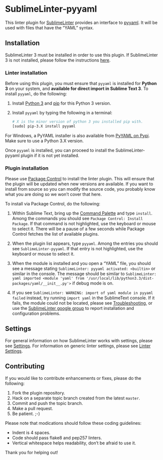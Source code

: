 SublimeLinter-pyyaml
=========================

This linter plugin for [SublimeLinter](https://github.com/SublimeLinter/SublimeLinter3) provides an interface to [pyyaml](http://pyyaml.org/). It will be used with files that have the “YAML” syntax.

## Installation
SublimeLinter 3 must be installed in order to use this plugin. If SublimeLinter 3 is not installed, please follow the instructions [here](https://github.com/SublimeLinter/SublimeLinter.github.io/wiki/Installation).

### Linter installation
Before using this plugin, you must ensure that `pyyaml` is installed for **Python 3** on your system, and **available for direct import in Sublime Text 3**. To install `pyyaml`, do the following:

1. Install [Python 3](http://python.org/download/) and [pip](http://www.pip-installer.org/en/latest/installing.html) for this Python 3 version.

1. Install `pyyaml` by typing the following in a terminal:
   ```bash
   # X is the minor version of python 3 you installed pip with.
   [sudo] pip-3.X install pyyaml
   ```

For Windows, a PyYAML installer is also available from [PyYAML on Pypi](https://pypi.python.org/pypi/PyYAML). Make sure to use a Python 3.X version.

Once `pyyaml` is installed, you can proceed to install the SublimeLinter-pyyaml plugin if it is not yet installed.

### Plugin installation
Please use [Package Control](https://sublime.wbond.net/installation) to install the linter plugin. This will ensure that the plugin will be updated when new versions are available. If you want to install from source so you can modify the source code, you probably know what you are doing so we won’t cover that here.

To install via Package Control, do the following:

1. Within Sublime Text, bring up the [Command Palette](http://docs.sublimetext.info/en/sublime-text-3/extensibility/command_palette.html) and type `install`. Among the commands you should see `Package Control: Install Package`. If that command is not highlighted, use the keyboard or mouse to select it. There will be a pause of a few seconds while Package Control fetches the list of available plugins.

1. When the plugin list appears, type `pyyaml`. Among the entries you should see `SublimeLinter-pyyaml`. If that entry is not highlighted, use the keyboard or mouse to select it.

1. When the module is installed and you open a “YAML” file, you should see a message stating ``SublimeLinter: pyyaml activated: <builtin>`` or similar in the console. The message should be similar to ``SublimeLinter: yaml imported <module 'yaml' from '/usr/local/lib/python3.3/dist-packages/yaml/__init__.py'>`` if debug mode is on.

1. If you see ``SublimeLinter: WARNING: import of yaml module in pyyaml failed`` instead, try running ``import yaml`` in the SublimeText console. If it fails, the module could not be located, please see [Troubleshooting](https://github.com/SublimeLinter/SublimeLinter.github.io/wiki/Troubleshooting), or use the [SublimeLinter google group](https://groups.google.com/forum/#!forum/sublimelinter) to report installation and configuration problems.

## Settings
For general information on how SublimeLinter works with settings, please see [Settings](https://github.com/SublimeLinter/SublimeLinter.github.io/wiki/Settings). For information on generic linter settings, please see [Linter Settings](https://github.com/SublimeLinter/SublimeLinter.github.io/wiki/Linter-Settings).

## Contributing
If you would like to contribute enhancements or fixes, please do the following:

1. Fork the plugin repository.
1. Hack on a separate topic branch created from the latest `master`.
1. Commit and push the topic branch.
1. Make a pull request.
1. Be patient.  ;-)

Please note that modications should follow these coding guidelines:

- Indent is 4 spaces.
- Code should pass flake8 and pep257 linters.
- Vertical whitespace helps readability, don’t be afraid to use it.

Thank you for helping out!

